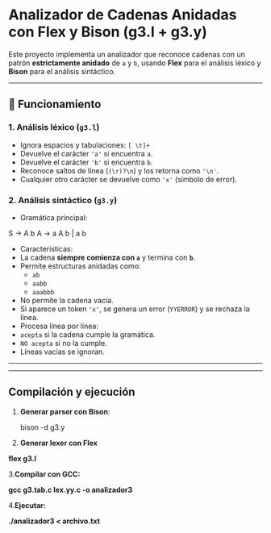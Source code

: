 # Analizador de Cadenas Anidadas con Flex y Bison (g3.l + g3.y)

Este proyecto implementa un analizador que reconoce cadenas con un patrón **estrictamente anidado** de `a` y `b`, usando **Flex** para el análisis léxico y **Bison** para el análisis sintáctico.

---

## 📌 Funcionamiento

### 1. Análisis léxico (`g3.l`)
- Ignora espacios y tabulaciones: `[ \t]+`
- Devuelve el carácter `'a'` si encuentra `a`.
- Devuelve el carácter `'b'` si encuentra `b`.
- Reconoce saltos de línea (`(\r)?\n`) y los retorna como `'\n'`.
- Cualquier otro carácter se devuelve como `'x'` (símbolo de error).

### 2. Análisis sintáctico (`g3.y`)
- Gramática principal:
  
S → A b
A → a A b | a b

- Características:
- La cadena **siempre comienza con `a`** y termina con **`b`**.
- Permite estructuras anidadas como:
  - `ab`
  - `aabb`
  - `aaabbb`
- No permite la cadena vacía.
- Si aparece un token `'x'`, se genera un error (`YYERROR`) y se rechaza la línea.
- Procesa línea por línea:
- `acepta` si la cadena cumple la gramática.
- `NO acepta` si no la cumple.
- Líneas vacías se ignoran.

---


---

## Compilación y ejecución

1. **Generar parser con Bison**:
   
   bison -d g3.y

2. **Generar lexer con Flex**

**flex g3.l**

3.**Compilar con GCC:**

**gcc g3.tab.c lex.yy.c -o analizador3**

4.**Ejecutar:**

**./analizador3 < archivo.txt**


